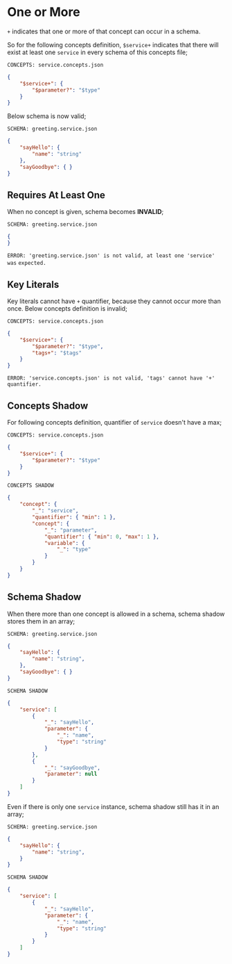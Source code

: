 # One or More

`+` indicates that one or more of that concept can occur in a schema.

So for the following concepts definition, `$service+` indicates that there
will exist at least one `service` in every schema of this concepts file;

`CONCEPTS: service.concepts.json`

```json
{
    "$service+": {
        "$parameter?": "$type"
    }
}
```

Below schema is now valid;

`SCHEMA: greeting.service.json`

```json
{
    "sayHello": { 
        "name": "string"
    },
    "sayGoodbye": { }
}
```

## Requires At Least One

When no concept is given, schema becomes **INVALID**;

`SCHEMA: greeting.service.json`

```json
{
}
```

`ERROR: 'greeting.service.json' is not valid, at least one 'service' was`
`expected.`

## Key Literals

Key literals cannot have `+` quantifier, because they cannot occur more than
once. Below concepts definition is invalid;

`CONCEPTS: service.concepts.json`

```json
{
    "$service+": {
        "$parameter?": "$type",
        "tags+": "$tags"
    }
}
```

`ERROR: 'service.concepts.json' is not valid, 'tags' cannot have '+'`
`quantifier.`

## Concepts Shadow

For following concepts definition, quantifier of `service` doesn't have a max;

`CONCEPTS: service.concepts.json`

```json
{
    "$service+": {
        "$parameter?": "$type"
    }
}
```

`CONCEPTS SHADOW`

```json
{
    "concept": {
        "_": "service", 
        "quantifier": { "min": 1 },
        "concept": {
            "_": "parameter",
            "quantifier": { "min": 0, "max": 1 },
            "variable": {
                "_": "type"
            }
        }
    }
}
```

## Schema Shadow

When there more than one concept is allowed in a schema, schema shadow stores
them in an array;

`SCHEMA: greeting.service.json`

```json
{
    "sayHello": {
        "name": "string",
    },
    "sayGoodbye": { }
}
```

`SCHEMA SHADOW`

```json
{
    "service": [
        {
            "_": "sayHello",
            "parameter": {
                "_": "name",
                "type": "string"
            }
        },
        {
            "_": "sayGoodbye",
            "parameter": null
        }
    ]
}
```

Even if there is only one `service` instance, schema shadow still has it in an
array;

`SCHEMA: greeting.service.json`

```json
{
    "sayHello": {
        "name": "string",
    }
}
```

`SCHEMA SHADOW`

```json
{
    "service": [
        {
            "_": "sayHello",
            "parameter": {
                "_": "name",
                "type": "string"
            }
        }
    ]
}
```
